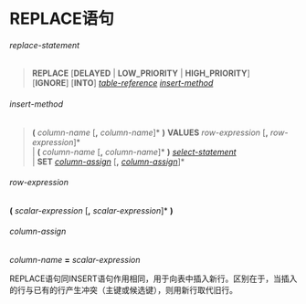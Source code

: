 # REPLACE语句
###### replace-statement
> **REPLACE** [**DELAYED** | **LOW_PRIORITY** | **HIGH_PRIORITY**]  
[**IGNORE**] [**INTO**] *[table-reference](#table-reference)* *[insert-method](#insert-method.md)*  

###### insert-method  
> **(** *column-name* [**,** *column-name*]\* **)** **VALUES** *row-expression* [**,** *row-expression*]\*  
| **(** *column-name* [**,** *column-name*]\* **)** *[select-statement](select-statement.md)*  
| **SET** *[column-assign](#column-assign)* [**,** *[column-assign](#column-assign)*]\*  

###### row-expression
**(** *scalar-expression* [**,** *scalar-expression*]\* **)**

###### column-assign
*column-name* **=** *scalar-expression*

REPLACE语句同INSERT语句作用相同，用于向表中插入新行。区别在于，当插入的行与已有的行产生冲突（主键或候选键），则用新行取代旧行。